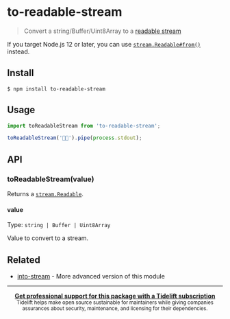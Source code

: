 # to-readable-stream

> Convert a string/Buffer/Uint8Array to a [readable stream](https://nodejs.org/api/stream.html#stream_readable_streams)

If you target Node.js 12 or later, you can use [`stream.Readable#from()`](https://nodejs.org/api/stream.html#stream_stream_readable_from_iterable_options) instead.

## Install

```
$ npm install to-readable-stream
```

## Usage

```js
import toReadableStream from 'to-readable-stream';

toReadableStream('🦄🌈').pipe(process.stdout);
```

## API

### toReadableStream(value)

Returns a [`stream.Readable`](https://nodejs.org/api/stream.html#stream_readable_streams).

#### value

Type: `string | Buffer | Uint8Array`

Value to convert to a stream.

## Related

- [into-stream](https://github.com/sindresorhus/into-stream) - More advanced version of this module

---

<div align="center">
	<b>
		<a href="https://tidelift.com/subscription/pkg/npm-to-readable-stream?utm_source=npm-to-readable-stream&utm_medium=referral&utm_campaign=readme">Get professional support for this package with a Tidelift subscription</a>
	</b>
	<br>
	<sub>
		Tidelift helps make open source sustainable for maintainers while giving companies<br>assurances about security, maintenance, and licensing for their dependencies.
	</sub>
</div>
